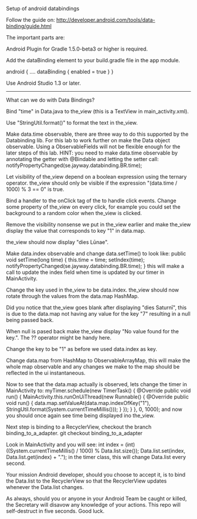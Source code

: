 Setup of android databindings

Follow the guide on:
http://developer.android.com/tools/data-binding/guide.html

The important parts are:

Android Plugin for Gradle 1.5.0-beta3 or higher is required.

Add the dataBinding element to your build.gradle file in the app module.

android {
    ....
    dataBinding {
        enabled = true
    }
}

Use Android Studio 1.3 or later.

----------------------------------

What can we do with Data Bindings?

Bind "time" in Data.java to the_view (this is a TextView in main_activity.xml).

Use "StringUtil.format()" to format the text in the_view.

Make data.time observable, there are three way to do this supported by the Databinding lib. For this
lab to work further on make the Data object observable. Using a ObservableFields will not be flexible
enough for the later steps of this lab.
HINT: you need to make data.time observable by annotating the getter with @Bindable
and letting the setter call: notifyPropertyChanged(se.jayway.databinding.BR.time);

Let visibility of the_view depend on a boolean expression using the ternary operator.
the_view should only be visible if the expression "(data.time / 1000) % 3 == 0" is true.

Bind a handler to the onClick tag of the to handle click events. Change some property of the_view
on every click, for example you could set the background to a random color when the_view is clicked.

Remove the visibility nonsense we put in the_view earlier and make the_view display the value that
corresponds to key "1" in data.map.

the_view should now display "dies Lūnae".

Make data.index observable and change data.setTime() to look like:
    public void setTime(long time) {
        this.time = time;
        setIndex(time);
        notifyPropertyChanged(se.jayway.databinding.BR.time);
    }
this will make a call to update the index field when time is updated by our timer in MainActivity.

Change the key used in the_view to be data.index. the_view should now rotate through the values
from the data.map HashMap.

Did you notice that the_view goes blank after displaying "dies Saturnī", this is due to the data.map
not having any value for the key "7" resulting in a null being passed back.

When null is pased back make the_view display "No value found for the key.".
The ?? operator might be handy here.

Change the key to be "1" as before we used data.index as key.

Change data.map from HashMap to ObservableArrayMap, this will make the whole map observable and any
changes we make to the map should be reflected in the ui instantaneous.

Now to see that the data.map actually is observed, lets change the timer in MainActivity to:
        myTimer.schedule(new TimerTask() {
            @Override
            public void run() {
                MainActivity.this.runOnUiThread(new Runnable() {
                    @Override
                    public void run() {
                        data.map.setValueAt(data.map.indexOfKey("1"), StringUtil.format(System.currentTimeMillis()));
                    }
                });
            }
        }, 0, 1000);
and now you should once again see time being displayed ino the_view.

Next step is binding to a RecyclerView, checkout the branch binding_to_a_adapter.
git checkout binding_to_a_adapter

Look in MainActivity and you will see:
    int index = (int) ((System.currentTimeMillis() / 1000) % Data.list.size());
    Data.list.set(index, Data.list.get(index) + ".");
in the timer class, this will change Data.list every second. 

Your mission Android developer, should you choose to accept it, is to bind the Data.list to the RecyclerView so that the RecyclerView updates whenever the Data.list changes.

As always, should you or anyone in your Android Team be caught or killed, the Secretary will disavow any knowledge of your actions. This repo will self-destruct in five seconds. Good luck.
